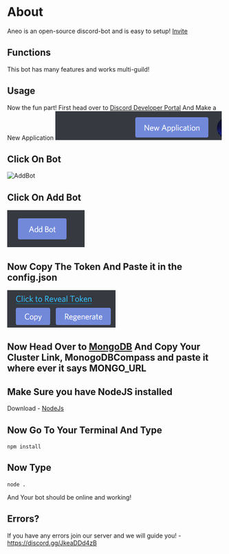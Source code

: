 # About
Aneo is an open-source discord-bot and is easy to setup! [Invite](https://dsc.gg/aneo)
## Functions
This bot has many features and works multi-guild!

## Usage
Now the fun part! First head over to [Discord Developer Portal](https://discord.com/developers/applications) And Make a New Application ![MakeAnApp](/images/first-step.png)
## Click On Bot
 ![AddBot](https://i.imgur.com/3paIVuJ.png)

## Click On Add Bot
![Adding_Our_bot](/images/second-step.png)

## Now Copy The Token And Paste it in the config.json
![TOKEN](/images/third-step.png)

## Now Head Over to [MongoDB](https://cloud.mongodb.com/) And Copy Your Cluster Link, MonogoDBCompass and paste it where ever it says MONGO_URL


## Make Sure you have NodeJS installed
Download - [NodeJs](https://nodejs.org/en)

## Now Go To Your Terminal And Type
```
npm install
```

## Now Type
```
node .
```
And Your bot should be online and working!

## Errors?
If you have any errors join our server and we will guide you! - https://discord.gg/JkeaDDd4zB